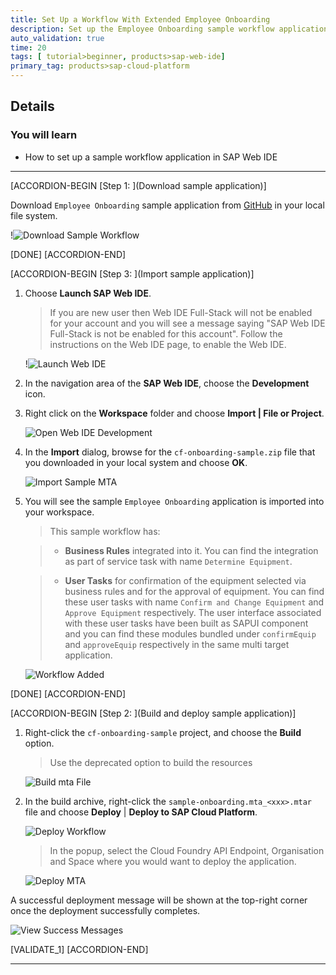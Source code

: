 ```yaml
---
title: Set Up a Workflow With Extended Employee Onboarding
description: Set up the Employee Onboarding sample workflow application and integrate with business rules service.
auto_validation: true
time: 20
tags: [ tutorial>beginner, products>sap-web-ide]
primary_tag: products>sap-cloud-platform
---
```


## Details
### You will learn
  - How to set up a sample workflow application in SAP Web IDE

---

[ACCORDION-BEGIN [Step 1: ](Download sample application)]

Download `Employee Onboarding` sample application from [GitHub](https://github.com/SAP-samples/cloud-workflow-samples/blob/master/cf-onboarding-sample/resources/cf-onboarding-sample.zip) in your local file system.

!![Download Sample Workflow](downloadsample.png)

[DONE]
[ACCORDION-END]

[ACCORDION-BEGIN [Step 3: ](Import sample application)]

1. Choose **Launch SAP Web IDE**.

    > If you are new user then Web IDE Full-Stack will not be enabled for your account and you will see a message saying "SAP Web IDE Full-Stack is not be enabled for this account". Follow the instructions on the Web IDE page, to enable the Web IDE.

    !![Launch Web IDE](launchwebide.png)

2. In the navigation area of the **SAP Web IDE**, choose the **Development** icon.

3. Right click on the **Workspace** folder and choose **Import | File or Project**.

    ![Open Web IDE Development](opendev.png)

4. In the **Import** dialog, browse for the `cf-onboarding-sample.zip` file that you downloaded in your local system and choose **OK**.

    ![Import Sample MTA](importsamplezip.png)

5. You will see the sample `Employee Onboarding` application is imported into your workspace.

    > This sample workflow has:

    > - **Business Rules** integrated into it. You can find the integration as part of service task with name `Determine Equipment`.

    > - **User Tasks** for confirmation of the equipment selected via business rules and for the approval of equipment. You can find these user tasks with name `Confirm and Change Equipment` and `Approve Equipment` respectively.  The user interface associated with these user tasks have been built as SAPUI component and you can find these modules bundled under `confirmEquip` and `approveEquip` respectively in the same multi target application.

    ![Workflow Added](sampleworkflowadded.png)

[DONE]
[ACCORDION-END]

[ACCORDION-BEGIN [Step 2: ](Build and deploy sample application)]

1. Right-click the `cf-onboarding-sample` project, and choose the **Build** option.
    > Use the deprecated option to build the resources

    ![Build mta File](build-mta.png)


2. In the build archive, right-click the `sample-onboarding.mta_<xxx>.mtar` file and choose **Deploy** | **Deploy to SAP Cloud Platform**.

    ![Deploy Workflow](deployworkflow.png)

    > In the popup, select the Cloud Foundry API Endpoint, Organisation and Space where you would want to deploy the application.

    ![Deploy MTA](deploydialog.png)

A successful deployment message will be shown at the top-right corner once the deployment successfully completes.

![View Success Messages](success-message.png)

[VALIDATE_1]
[ACCORDION-END]



---

